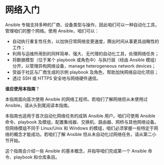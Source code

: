# 网络入门

Ansible 专辑支持多种的厂商、设备类型与操作，因此咱们可以一种自动化工具，管理咱们的整个网络。使用 Ansible，咱们可以：


- 自动执行重复性任务，以加快日常网络变更速度，腾出时间从事更具战略性的工作；
- 利用与运维所用到的同样简单、强大、无代理的自动化工具，处理网络任务；
- 将数据模型（位于某个 playbook 或角色中）与执行层（经由 Ansible 模组）分开，以管理异构网络设备，manage heterogeneous network devices；
- 受益于社区与厂商生成的示例 playbook 及角色，帮助加快网络自动化项目；
- 透过 SSH 或 HTTPS 安全地与网络硬件通信。


**谁应使用本指南**？

本指南面向首次使用 Ansible 的网络工程师。若咱们了解网络但从未使用过 Ansible，请从头到尾阅读本指南。

本指南也适用于首次自动化网络任务的成熟 Ansible 用户。咱们可使用 Ansible 命令、playbook 及模组，配置集线器、交换机、路由器、网桥与其他网络设备。但网络模组不同于 Linux/Unix 和 Windows 的模组，咱们必须掌握一些特定于网络的概念才能成功。若咱们了解 Ansible 但从未自动化过网络任务，请从第二小节开始。


这个指南会介绍一些 Ansible 的基本概念，并指导咱们完成第一个 Ansible 命令、playbook 和仓库条目。




